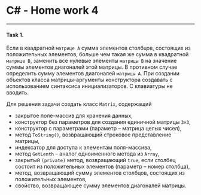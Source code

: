 # C# - Home work 4
***
#### Task 1. 


Если в квадратной `матрице A` сумма элементов столбцов, состоящих из положительных элементов, больше чем такая же сумма в квадратной `матрице В`, заменить все нулевые элементы `матрицы В` на значение суммы элементов диагоналей этой матрицы. В противном случае определить сумму элементов диагоналей `матрицы А`. При создании объектов класса матрицы-аргументы конструктора создавать с использованием синтаксиса инициализаторов. С клавиатуры не вводить. 

Для решения задачи создать класс `Matrix`, содержащий 
* закрытое поле-массив для хранения данных, 
* конструктор без параметров для создания единичной матрицы `3×3`, 
* конструктор с параметрами (параметр – матрица целых чисел),
* метод  `ToString()`, возвращающий строковое представление  матрицы, 
* индексатор для доступа к элементам поля-массива, 
* метод `GetLenth` – аналог одноименного метода из `Array`,
* закрытый `(private)` метод, возвращающий `true`, если столбец состоит из положительных элементов (параметр – номер столбца),
* метод, возвращающий сумму элементов столбцов, состоящих из положительных элементов,
* свойство, возвращающее сумму элементов диагоналей матрицы.
